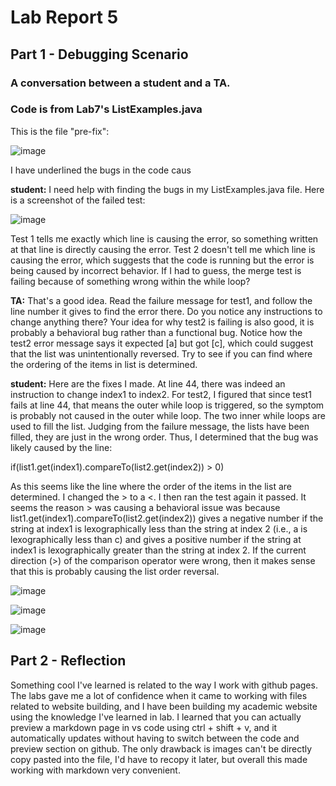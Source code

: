 # Lab Report 5 

## Part 1 - Debugging Scenario

### A conversation between a student and a TA. 
### Code is from Lab7's ListExamples.java

This is the file "pre-fix":

![image](https://github.com/willyum00/cse15l-lab-reports/assets/81535097/7f73446c-95b6-437e-a605-afc38c79af76)

I have underlined the bugs in the code caus

__student:__  I need help with finding the bugs in my ListExamples.java file. Here is a screenshot of the failed test: 

![image](https://github.com/willyum00/cse15l-lab-reports/assets/81535097/f3e5e0ee-db2a-429d-b586-ade9841ec4dc)

Test 1 tells me exactly which line is causing the error, so something written at that line is directly causing the error. Test 2 doesn't tell me which line is causing the error, which suggests that the code is running but the error is being caused by incorrect behavior. If I had to guess, the merge test is failing because of something wrong within the while loop? 

__TA:__ That's a good idea. Read the failure message for test1, and follow the line number it gives to find the error there. Do you notice any instructions to change anything there? Your idea for why test2 is failing is also good, it is probably a behavioral bug rather than a functional bug. Notice how the test2 error message says it expected [a] but got [c], which could suggest that the list was unintentionally reversed. Try to see if you can find where the ordering of the items in list is determined. 

__student:__  Here are the fixes I made. At line 44, there was indeed an instruction to change index1 to index2. For test2, I figured that since test1 fails at line 44, that means the outer while loop is triggered, so the symptom is probably not caused in the outer while loop. The two inner while loops are used to fill the list. Judging from the failure message, the lists have been filled, they are just in the wrong order. Thus, I determined that the bug was likely caused by the line:

 if(list1.get(index1).compareTo(list2.get(index2)) > 0) 

As this seems like the line where the order of the items in the list are determined. I changed the > to a <. I then ran the test again it passed. It seems the reason > was causing a behavioral issue was because list1.get(index1).compareTo(list2.get(index2)) gives a negative number if the string at index1 is lexographically less than the string at index 2 (i.e., a is lexographically less than c) and gives a positive number if the string at index1 is lexographically greater than the string at index 2. If the current direction (>) of the comparison operator were wrong, then it makes sense that this is probably causing the list order reversal. 
 

![image](https://github.com/willyum00/cse15l-lab-reports/assets/81535097/821001c3-4fc9-4c17-ae27-8f3250cabd87)

![image](https://github.com/willyum00/cse15l-lab-reports/assets/81535097/6eb68e2f-bb70-4a05-acb5-0f3ce9318bdd)

![image](https://github.com/willyum00/cse15l-lab-reports/assets/81535097/2a6d6f98-412f-4488-af3c-9f74bec9bfad)


## Part 2 - Reflection

Something cool I've learned is related to the way I work with github pages. The labs gave me a lot of confidence when it came to working with files related to website building, and I have been building my academic website using the knowledge I've learned in lab. I learned that you can actually preview a markdown page in vs code using ctrl + shift + v, and it automatically updates without having to switch between the code and preview section on github. The only drawback is images can't be directly copy pasted into the file, I'd have to recopy it later, but overall this made working with markdown very convenient. 
